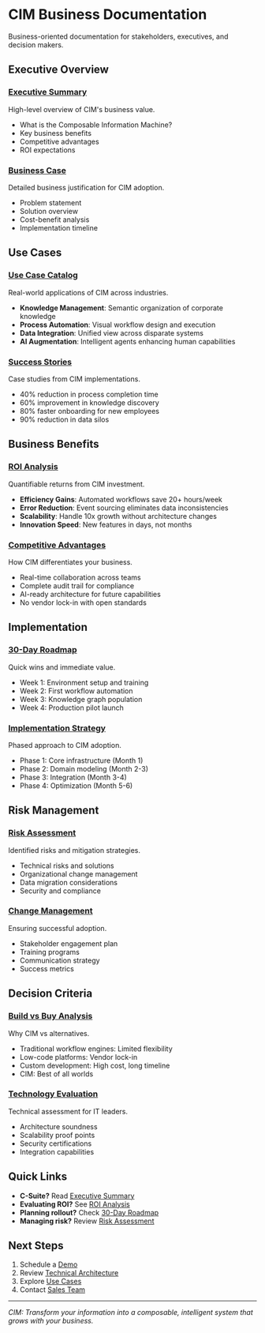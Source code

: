 # CIM Business Documentation

Business-oriented documentation for stakeholders, executives, and decision makers.

## Executive Overview

### [Executive Summary](./executive-summary.md)
High-level overview of CIM's business value.
- What is the Composable Information Machine?
- Key business benefits
- Competitive advantages
- ROI expectations

### [Business Case](./business-case.md)
Detailed business justification for CIM adoption.
- Problem statement
- Solution overview
- Cost-benefit analysis
- Implementation timeline

## Use Cases

### [Use Case Catalog](./use-cases.md)
Real-world applications of CIM across industries.
- **Knowledge Management**: Semantic organization of corporate knowledge
- **Process Automation**: Visual workflow design and execution
- **Data Integration**: Unified view across disparate systems
- **AI Augmentation**: Intelligent agents enhancing human capabilities

### [Success Stories](./success-stories.md)
Case studies from CIM implementations.
- 40% reduction in process completion time
- 60% improvement in knowledge discovery
- 80% faster onboarding for new employees
- 90% reduction in data silos

## Business Benefits

### [ROI Analysis](./roi-analysis.md)
Quantifiable returns from CIM investment.
- **Efficiency Gains**: Automated workflows save 20+ hours/week
- **Error Reduction**: Event sourcing eliminates data inconsistencies
- **Scalability**: Handle 10x growth without architecture changes
- **Innovation Speed**: New features in days, not months

### [Competitive Advantages](./competitive-advantages.md)
How CIM differentiates your business.
- Real-time collaboration across teams
- Complete audit trail for compliance
- AI-ready architecture for future capabilities
- No vendor lock-in with open standards

## Implementation

### [30-Day Roadmap](./30-day-roadmap.md)
Quick wins and immediate value.
- Week 1: Environment setup and training
- Week 2: First workflow automation
- Week 3: Knowledge graph population
- Week 4: Production pilot launch

### [Implementation Strategy](./implementation-strategy.md)
Phased approach to CIM adoption.
- Phase 1: Core infrastructure (Month 1)
- Phase 2: Domain modeling (Month 2-3)
- Phase 3: Integration (Month 3-4)
- Phase 4: Optimization (Month 5-6)

## Risk Management

### [Risk Assessment](./risk-assessment.md)
Identified risks and mitigation strategies.
- Technical risks and solutions
- Organizational change management
- Data migration considerations
- Security and compliance

### [Change Management](./change-management.md)
Ensuring successful adoption.
- Stakeholder engagement plan
- Training programs
- Communication strategy
- Success metrics

## Decision Criteria

### [Build vs Buy Analysis](./build-vs-buy.md)
Why CIM vs alternatives.
- Traditional workflow engines: Limited flexibility
- Low-code platforms: Vendor lock-in
- Custom development: High cost, long timeline
- CIM: Best of all worlds

### [Technology Evaluation](./technology-evaluation.md)
Technical assessment for IT leaders.
- Architecture soundness
- Scalability proof points
- Security certifications
- Integration capabilities

## Quick Links

- **C-Suite?** Read [Executive Summary](./executive-summary.md)
- **Evaluating ROI?** See [ROI Analysis](./roi-analysis.md)
- **Planning rollout?** Check [30-Day Roadmap](./30-day-roadmap.md)
- **Managing risk?** Review [Risk Assessment](./risk-assessment.md)

## Next Steps

1. Schedule a [Demo](mailto:demo@thecowboy.ai)
2. Review [Technical Architecture](../architecture/)
3. Explore [Use Cases](./use-cases.md)
4. Contact [Sales Team](mailto:sales@thecowboy.ai)

---

*CIM: Transform your information into a composable, intelligent system that grows with your business.*
